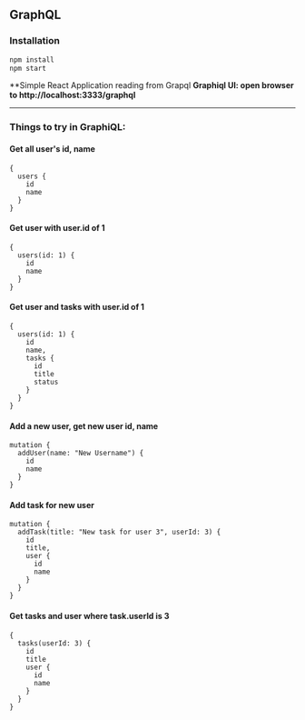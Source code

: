 ##  GraphQL

### Installation

```bash
npm install
npm start
```

**Simple React Application reading from Grapql
**Graphiql UI: open browser to http://localhost:3333/graphql**

-----------

### Things to try in GraphiQL:

#### Get all user's id, name

```
{
  users {
    id
    name
  }
}
```

#### Get user with user.id of 1

```
{
  users(id: 1) {
    id
    name
  }
}
```

#### Get user and tasks with user.id of 1

```
{
  users(id: 1) {
    id
    name,
    tasks {
      id
      title
      status
    }
  }
}
```

#### Add a new user, get new user id, name

```
mutation {
  addUser(name: "New Username") {
    id
    name
  }
}
```

#### Add task for new user

```
mutation {
  addTask(title: "New task for user 3", userId: 3) {
    id
    title,
    user {
      id
      name
    }
  }
}
```

#### Get tasks and user where task.userId is 3

```
{
  tasks(userId: 3) {
    id
    title
    user {
      id
      name
    }
  }
}
```

